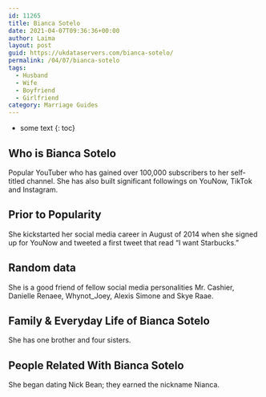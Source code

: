 ```yaml
---
id: 11265
title: Bianca Sotelo
date: 2021-04-07T09:36:36+00:00
author: Laima
layout: post
guid: https://ukdataservers.com/bianca-sotelo/
permalink: /04/07/bianca-sotelo
tags:
  - Husband
  - Wife
  - Boyfriend
  - Girlfriend
category: Marriage Guides
---
```


* some text
{: toc}


## Who is Bianca Sotelo
                  
                  
                  
Popular YouTuber who has gained over 100,000 subscribers to her self-titled channel. She has also built significant followings on YouNow, TikTok and Instagram. 
                  
              
            
              
            
                
                
                
## Prior to Popularity
                  
                  
                  
She kickstarted her social media career in August of 2014 when she signed up for YouNow and tweeted a first tweet that read &#8220;I want Starbucks.&#8221;
                  
              
            
              
            
                
                
                
## Random data
                  
                  
                  
She is a good friend of fellow social media personalities Mr. Cashier, Danielle Renaee, Whynot_Joey, Alexis Simone and Skye Raae.
                  
              
            
              
            
                
                
                
## Family & Everyday Life of Bianca Sotelo
                  
                  
                  
She has one brother and four sisters.
                  
              
            
              
            
                
                
                
## People Related With Bianca Sotelo
                  
                  
                  
She began dating Nick Bean; they earned the nickname Nianca. 
                  
              
            
              
            
                
              
            
              
              
            
            
              
            
          
          
          